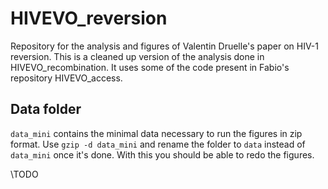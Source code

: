 # HIVEVO_reversion
Repository for the analysis and figures of Valentin Druelle's paper on HIV-1 reversion. This is a cleaned up version of the analysis done in HIVEVO_recombination. It uses some of the code present in Fabio's repository HIVEVO_access.

## Data folder
`data_mini` contains the minimal data necessary to run the figures in zip format. Use `gzip -d data_mini` and rename the folder to `data` instead of `data_mini` once it's done. With this you should be able to redo the figures.

\TODO

<!-- ## Intermediate data
Intermediate data for the between host and within host analysis can be found in a compress format in the repository. They need to be uncompressed before usage. TODO
The intermediate data can be generated in the following way:
- for the within host analysis using `python scripts/WH_intermediate_data.py make-data`. It will generate all the intermediate data needed for the within host analysis. One can use `python scripts/WH_intermediate_data.py clean-data` to remove the intermediate data.
- for the between host analysis using snakemake to execute the rule `figure data`. This will compute a bunch of files for the 3 HIV-1 genes studied, which can take a lot of time. For use in the University Basel it is recommended to do this on the cluster instead. One can use `snakemake clean` to remove the intermediate files created.

Command to launch the jobs on the cluster:
`snakemake --jobs=16 --cluster "sbatch --time={cluster.time} --mem={cluster.mem} --cpus-per-task={cluster.n} --qos={cluster.qos}" --jobscript submit.sh --cluster-config cluster.json --jobname "{rulename}_{jobid}" ` -->
